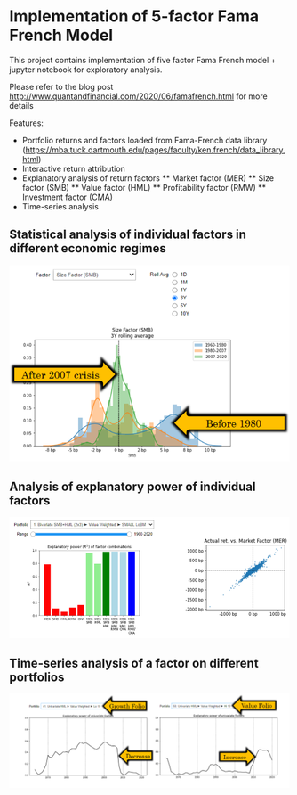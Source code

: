 # Implementation of 5-factor Fama French Model

This project contains implementation of five factor Fama French model + jupyter notebook for exploratory analysis.

Please refer to the blog post http://www.quantandfinancial.com/2020/06/famafrench.html for more details

Features:
* Portfolio returns and factors loaded from Fama-French data library (https://mba.tuck.dartmouth.edu/pages/faculty/ken.french/data_library.html)
* Interactive return attribution
* Explanatory analysis of return factors
** Market factor (MER)
** Size factor (SMB)
** Value factor (HML)
** Profitability factor (RMW)
** Investment factor (CMA)
* Time-series analysis

## Statistical analysis of individual factors in different economic regimes

![](readme-images/factor_analysis.png)

## Analysis of explanatory power of individual factors

![](readme-images/attribution_analysis.png)

## Time-series analysis of a factor on different portfolios

![](readme-images/value_factor.png)